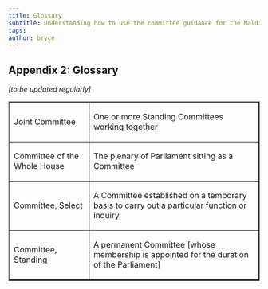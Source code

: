 ```yaml
---
title: Glossary
subtitle: Understanding how to use the committee guidance for the Maldives Parliament
tags: 
author: bryce
---
```


<h2><span>Appendix 2: Glossary</span></h2>
<p><em><span>[to be updated regularly]</span></em></p>
<table border="2" cellpadding="5">
<tbody>
<tr>
<td>
<p><span>Joint Committee</span></p>
</td>
<td>
<p><span>One or more Standing Committees working together</span></p>
</td>
</tr>
<tr>
<td>
<p><span>Committee of the Whole House</span></p>
</td>
<td>
<p><span>The plenary of Parliament sitting as a Committee</span></p>
</td>
</tr>
<tr>
<td>
<p><span>Committee, Select</span></p>
</td>
<td>
<p><span>A Committee established on a temporary basis to carry out a particular function or inquiry</span></p>
</td>
</tr>
<tr>
<td>
<p><span>Committee, Standing</span></p>
</td>
<td>
<p><span>A permanent Committee [whose membership is appointed for the duration of the Parliament]</span></p>
</td>
</tr>
</tbody>
</table>